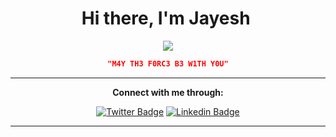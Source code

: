 <h1 align="center">Hi there, I'm <aef="https://twitter.com/jayeshpuri_21" target="_blank">Jayesh</a> <img /></h1> 
<div align="center">

<div align="center"; height=20px; width=50%; >
  <a href="https://www.youtube.com/watch?v=dQw4w9WgXcQ" target="_blank">
    <img src="https://count.getloli.com/@:dexter0?name=%3Adexter0&theme=booru-r6gdrawfriends&padding=7&offset=20&align=top&scale=1&pixelated=1&darkmode=auto&num=17092025&prefix=0" />
  </a>

  
</div>
  
```json
"M4Y TH3 F0RC3 B3 W1TH Y0U"
```

<hr>
<p><b>Connect with me through:</b></p>

[![Twitter Badge](https://img.shields.io/badge/-Jayesh-black?style=flat-square&logo=x&logoColor=white&link=https://twitter.com/0x1622)](https://x.com/jayeshpuri_21)
[![Linkedin Badge](https://img.shields.io/badge/-Jayesh-blue?style=flat-square&logo=Linkedin&logoColor=white&link=https://www.linkedin.com/in/shriramdhumal/)](https://www.linkedin.com/in/jayeshpuri/)



<hr>



